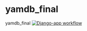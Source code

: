 # yamdb_final
yamdb_final
[![Django-app workflow](https://github.com/Certelen/yamdb_final/actions/workflows/yamdb_workflow.yml/badge.svg)](https://github.com/Certelen/yamdb_final/actions/workflows/yamdb_workflow.yml)
